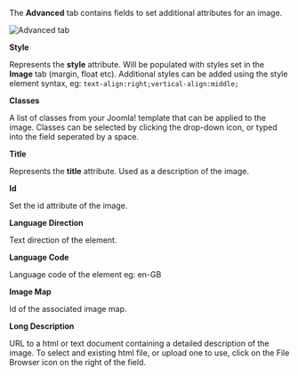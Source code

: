 The **Advanced** tab contains fields to set additional attributes for an image.

![Advanced tab](https://cdn.joomlacontenteditor.net/images/docs/imgmanager/image-manager-advanced.jpg)

**Style**

Represents the **style** attribute. Will be populated with styles set in the **Image** tab (margin, float etc). Additional styles can be added using the style element syntax, eg: `text-align:right;vertical-align:middle;`

**Classes**

A list of classes from your Joomla! template that can be applied to the image. Classes can be selected by clicking the drop-down icon, or typed into the field seperated by a space.

**Title**

Represents the **title** attribute. Used as a description of the image.

**Id**

Set the id attribute of the image.

**Language Direction**

Text direction of the element.

**Language Code**

Language code of the element eg: en-GB

**Image Map**

Id of the associated image map.

**Long Description**

URL to a html or text document containing a detailed description of the image. To select and existing html file, or upload one to use, click on the File Browser icon on the right of the field.